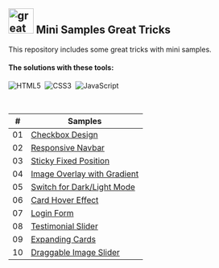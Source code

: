 ## <img src="https://user-images.githubusercontent.com/13468728/233831804-0f5c7ee5-d654-4c13-9c77-a5bd6dc4fe74.jpg" title="great tricks" alt="great tricks" width="50" height="50"/> Mini Samples Great Tricks

This repository includes some great tricks with mini samples.

#### The solutions with these tools:

![HTML5](https://img.shields.io/badge/-HTML5-E34F26?style=for-the-badge&logo=html5&logoColor=white)&nbsp;
![CSS3](https://img.shields.io/badge/-CSS3-1572B6?style=for-the-badge&logo=css3)&nbsp;
![JavaScript](https://img.shields.io/badge/Javascript-F7DF1E.svg?style=for-the-badge&logo=javascript&logoColor=black)&nbsp;

<!--
![TailwindCSS](https://img.shields.io/badge/-Tailwind_CSS-38B2AC?style=for-the-badge&logo=tailwind-css&logoColor=white)&nbsp;
![React](https://img.shields.io/badge/-React-%23404d59?style=for-the-badge&logo=react)&nbsp;
![Sass](https://img.shields.io/badge/-Sass-CC6699?style=for-the-badge&logo=sass&logoColor=white)&nbsp;
-->

<br>


|  #  | Samples                                                                                              | 
| :-: | ---------------------------------------------------------------------------------------------------- | 
| 01  | [Checkbox Design](https://github.com/ecemgo/mini-samples-great-tricks/tree/main/checkbox-design)     |
| 02  | [Responsive Navbar](https://github.com/ecemgo/mini-samples-great-tricks/tree/main/navbar)            |
| 03  | [Sticky Fixed Position](https://github.com/ecemgo/mini-samples-great-tricks/tree/main/sticky-fixed-position)      |
| 04  | [Image Overlay with Gradient](https://github.com/ecemgo/mini-samples-great-tricks/tree/main/image-overlay-with-gradient)   |
| 05  | [Switch for Dark/Light Mode](https://github.com/ecemgo/mini-samples-great-tricks/tree/main/dark-light-switch)   |
| 06  | [Card Hover Effect](https://github.com/ecemgo/mini-samples-great-tricks/tree/main/card-hover-effect)   |
| 07  | [Login Form](https://github.com/ecemgo/mini-samples-great-tricks/tree/main/login-form)   |
| 08  | [Testimonial Slider](https://github.com/ecemgo/mini-samples-great-tricks/tree/main/testimonial-slider)   |
| 09  | [Expanding Cards](https://github.com/ecemgo/mini-samples-great-tricks/tree/main/expanding-cards-harry-potter)   |
| 10  | [Draggable Image Slider](https://github.com/ecemgo/mini-samples-great-tricks/tree/main/draggable-image-slider)   |
